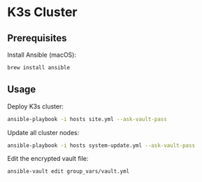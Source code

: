 # K3s Cluster

## Prerequisites

Install Ansible (macOS):

```bash
brew install ansible
```

## Usage

Deploy K3s cluster:

```bash
ansible-playbook -i hosts site.yml --ask-vault-pass
```

Update all cluster nodes:

```bash
ansible-playbook -i hosts system-update.yml --ask-vault-pass
```

Edit the encrypted vault file:

```bash
ansible-vault edit group_vars/vault.yml
```

